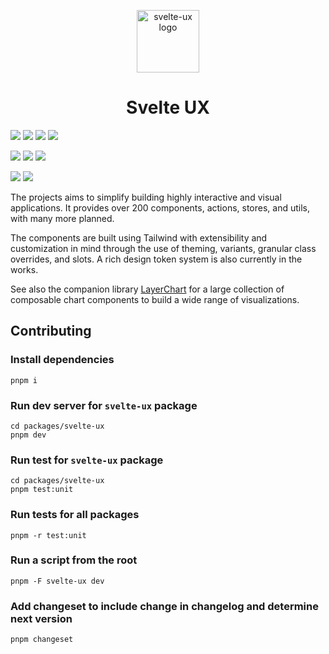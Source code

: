 <p align="center">
  <img alt="svelte-ux logo" height="100px" src="./static/logos/logo.jpg" />  
</p>
<h1 align="center">Svelte UX</h1>

![](https://img.shields.io/github/license/techniq/svelte-ux?style=flat)
[![](https://img.shields.io/github/actions/workflow/status/techniq/svelte-ux/ci.yml?style=flat)](https://github.com/techniq/svelte-ux/actions/workflows/ci.yml)
[![](https://img.shields.io/npm/v/svelte-ux?style=flat)](https://www.npmjs.com/package/svelte-ux)
[![](https://img.shields.io/npm/dw/svelte-ux?style=flat&color=orange)](https://www.npmjs.com/package/svelte-ux)

[![](https://img.shields.io/badge/Open_in-SvelteLab-black?logo=svelte&color=%23FF3E00)](https://www.sveltelab.dev/?provider=github&owner=techniq&repo=svelte-ux&branch=main&path=%2Fpackages%2Fcreate-svelte-ux%2Ftemplates%2Fstarter) [![](https://img.shields.io/badge/Open_in-StackBlitz-black?logo=stackblitz&color=%231269D3)](https://stackblitz.com/github/techniq/svelte-ux/tree/main/packages/create-svelte-ux/templates/starter) [![](https://img.shields.io/badge/Open_in-CodeSandbox-black?logo=codesandbox&color=%23151515)](https://codesandbox.io/p/sandbox/github/techniq/svelte-ux/tree/main/packages/create-svelte-ux/templates/starter)

![](https://img.shields.io/github/license/svelte-ux?style=flat)
[![](https://dcbadge.vercel.app/api/server/697JhMPD3t?style=flat)](https://discord.gg/697JhMPD3t)

The projects aims to simplify building highly interactive and visual applications. It provides over 200 components, actions, stores, and utils, with many more planned.

The components are built using Tailwind with extensibility and customization in mind through the use of theming, variants, granular class overrides, and slots. A rich design token system is also currently in the works.

See also the companion library [LayerChart](https://layerchart.com) for a large collection of composable chart components to build a wide range of visualizations.

## Contributing

### Install dependencies

```
pnpm i
```

### Run dev server for `svelte-ux` package

```
cd packages/svelte-ux
pnpm dev
```

### Run test for `svelte-ux` package

```
cd packages/svelte-ux
pnpm test:unit
```

### Run tests for all packages

```
pnpm -r test:unit
```

### Run a script from the root

```
pnpm -F svelte-ux dev
```

### Add changeset to include change in changelog and determine next version

```
pnpm changeset
```
